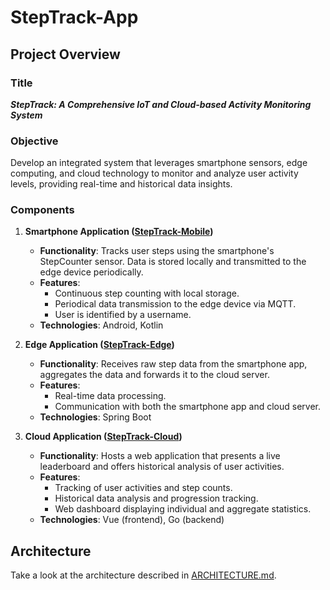 # StepTrack-App

## Project Overview

### Title

_**StepTrack: A Comprehensive IoT and Cloud-based Activity Monitoring System**_

### Objective

Develop an integrated system that leverages smartphone sensors, edge computing, and cloud technology to monitor and
analyze user activity levels, providing real-time and historical data insights.

### Components

1. **Smartphone Application ([StepTrack-Mobile](https://github.com/2024-SS-IoTCC/StepTrack-Mobile))**
    - **Functionality**: Tracks user steps using the smartphone's StepCounter sensor. Data is stored locally and
      transmitted to the edge device periodically.
    - **Features**:
        - Continuous step counting with local storage.
        - Periodical data transmission to the edge device via MQTT.
        - User is identified by a username.
    - **Technologies**: Android, Kotlin

2. **Edge Application ([StepTrack-Edge](https://github.com/2024-SS-IoTCC/StepTrack-Edge))**
    - **Functionality**: Receives raw step data from the smartphone app, aggregates the data and forwards it to the cloud server.
    - **Features**:
        - Real-time data processing.
        - Communication with both the smartphone app and cloud server.
    - **Technologies**: Spring Boot

3. **Cloud Application ([StepTrack-Cloud](https://github.com/2024-SS-IoTCC/StepTrack-Cloud))**
    - **Functionality**: Hosts a web application that presents a live leaderboard and offers historical analysis of user
      activities.
    - **Features**:
        - Tracking of user activities and step counts.
        - Historical data analysis and progression tracking.
        - Web dashboard displaying individual and aggregate statistics.
    - **Technologies**: Vue (frontend), Go (backend)

## Architecture

Take a look at the architecture described in [ARCHITECTURE.md](ARCHITECTURE.md).
